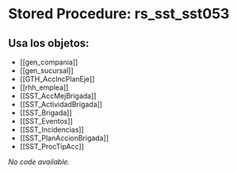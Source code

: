 # Stored Procedure: rs_sst_sst053

## Usa los objetos:
- [[gen_compania]]
- [[gen_sucursal]]
- [[GTH_AccIncPlanEje]]
- [[rhh_emplea]]
- [[SST_AccMejBrigada]]
- [[SST_ActividadBrigada]]
- [[SST_Brigada]]
- [[SST_Eventos]]
- [[SST_Incidencias]]
- [[SST_PlanAccionBrigada]]
- [[SST_ProcTipAcc]]

*No code available.*
